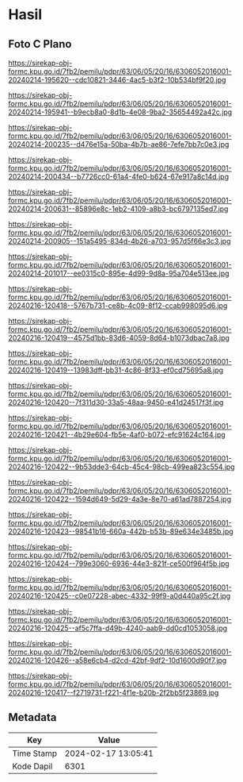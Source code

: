 # Hasil

## Foto C Plano

https://sirekap-obj-formc.kpu.go.id/7fb2/pemilu/pdpr/63/06/05/20/16/6306052016001-20240214-195620--cdc10821-3446-4ac5-b3f2-10b534bf9f20.jpg

https://sirekap-obj-formc.kpu.go.id/7fb2/pemilu/pdpr/63/06/05/20/16/6306052016001-20240214-195941--b9ecb8a0-8d1b-4e08-9ba2-35654492a42c.jpg

https://sirekap-obj-formc.kpu.go.id/7fb2/pemilu/pdpr/63/06/05/20/16/6306052016001-20240214-200235--d476e15a-50ba-4b7b-ae86-7efe7bb7c0e3.jpg

https://sirekap-obj-formc.kpu.go.id/7fb2/pemilu/pdpr/63/06/05/20/16/6306052016001-20240214-200434--b7726cc0-61a4-4fe0-b624-67e917a8c14d.jpg

https://sirekap-obj-formc.kpu.go.id/7fb2/pemilu/pdpr/63/06/05/20/16/6306052016001-20240214-200631--85896e8c-1eb2-4109-a8b3-bc6797135ed7.jpg

https://sirekap-obj-formc.kpu.go.id/7fb2/pemilu/pdpr/63/06/05/20/16/6306052016001-20240214-200905--151a5495-834d-4b26-a703-957d5f66e3c3.jpg

https://sirekap-obj-formc.kpu.go.id/7fb2/pemilu/pdpr/63/06/05/20/16/6306052016001-20240214-201017--ee0315c0-895e-4d99-9d8a-95a704e513ee.jpg

https://sirekap-obj-formc.kpu.go.id/7fb2/pemilu/pdpr/63/06/05/20/16/6306052016001-20240216-120418--5767b731-ce8b-4c09-8f12-ccab998095d6.jpg

https://sirekap-obj-formc.kpu.go.id/7fb2/pemilu/pdpr/63/06/05/20/16/6306052016001-20240216-120419--4575d1bb-83d6-4059-8d64-b1073dbac7a8.jpg

https://sirekap-obj-formc.kpu.go.id/7fb2/pemilu/pdpr/63/06/05/20/16/6306052016001-20240216-120419--13983dff-bb31-4c86-8f33-ef0cd75695a8.jpg

https://sirekap-obj-formc.kpu.go.id/7fb2/pemilu/pdpr/63/06/05/20/16/6306052016001-20240216-120420--7f311d30-33a5-48aa-9450-e41d24517f3f.jpg

https://sirekap-obj-formc.kpu.go.id/7fb2/pemilu/pdpr/63/06/05/20/16/6306052016001-20240216-120421--4b29e604-fb5e-4af0-b072-efc91624c164.jpg

https://sirekap-obj-formc.kpu.go.id/7fb2/pemilu/pdpr/63/06/05/20/16/6306052016001-20240216-120422--9b53dde3-64cb-45c4-98cb-499ea823c554.jpg

https://sirekap-obj-formc.kpu.go.id/7fb2/pemilu/pdpr/63/06/05/20/16/6306052016001-20240216-120422--1594d649-5d29-4a3e-8e70-a61ad7887254.jpg

https://sirekap-obj-formc.kpu.go.id/7fb2/pemilu/pdpr/63/06/05/20/16/6306052016001-20240216-120423--98541b16-660a-442b-b53b-89e634e3485b.jpg

https://sirekap-obj-formc.kpu.go.id/7fb2/pemilu/pdpr/63/06/05/20/16/6306052016001-20240216-120424--799e3060-6936-44e3-821f-ce500f964f5b.jpg

https://sirekap-obj-formc.kpu.go.id/7fb2/pemilu/pdpr/63/06/05/20/16/6306052016001-20240216-120425--c0e07228-abec-4332-99f9-a0d440a95c2f.jpg

https://sirekap-obj-formc.kpu.go.id/7fb2/pemilu/pdpr/63/06/05/20/16/6306052016001-20240216-120425--af5c7ffa-d49b-4240-aab9-dd0cd1053058.jpg

https://sirekap-obj-formc.kpu.go.id/7fb2/pemilu/pdpr/63/06/05/20/16/6306052016001-20240216-120426--a58e6cb4-d2cd-42bf-9df2-10d1600d90f7.jpg

https://sirekap-obj-formc.kpu.go.id/7fb2/pemilu/pdpr/63/06/05/20/16/6306052016001-20240216-120417--f2719731-f221-4f1e-b20b-2f2bb5f23869.jpg


## Metadata

| Key        | Value               |
| ---------- | ------------------- |
| Time Stamp | 2024-02-17 13:05:41 |
| Kode Dapil | 6301                |



